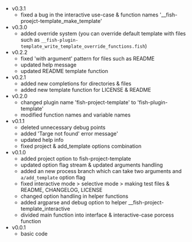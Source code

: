 - v0.3.1
    - fixed a bug in the interactive use-case & function names '__fish-proejct-template_make_template'
- v0.3.0
    - added override system (you can override default template with files such as `__fish-plugin-template_write_template_override_functions.fish`)
- v0.2.2
    - fixed 'with argument' pattern for files such as README 
    - updated help message
    - updated README template function
- v0.2.1
    -  added new completions for directories & files
    -  added new template function for LICENSE & README
- v0.2.0
    - changed plugin name 'fish-project-template' to 'fish-plugin-template'
    - modified function names and variable names
- v0.1.1
    - deleted unnecessary debug points
    - added 'Targe not found' error message' 
    - updated help info
    - fixed project & add_template options combination
- v0.1.0
    - added project option to fish-project-template
    - updated option flag stream & updated arguments handling
    - added an new process branch which can take two arguments and `a/add_template` option flag
    - fixed interactive mode > selective mode > making test files & README, CHANGELOG, LICENSE
    - changed option handling in helper functions
    - added argparse and debug option to helper __fish-project-template_interactive
    - divided main function into interface & interactive-case porcess function
- v0.0.1
    - basic code